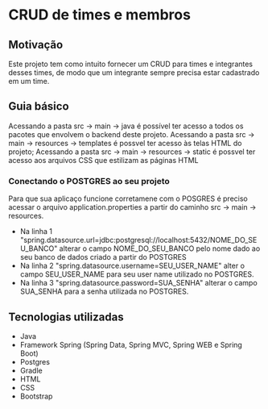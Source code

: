 # CRUD de times e membros

## Motivação

Este projeto tem como intuito fornecer um CRUD para times e integrantes desses times, de modo que um integrante sempre precisa estar cadastrado em um time.

## Guia básico

Acessando a pasta src -> main -> java é possível ter acesso a todos os pacotes que envolvem o backend deste projeto.
Acessando a pasta src -> main -> resources -> templates é possvel ter acesso às telas HTML do projeto;
Acessando a pasta src -> main -> resources -> static é possvel ter acesso aos arquivos CSS que estilizam as páginas HTML

### Conectando o POSTGRES ao seu projeto

Para que sua aplicaço funcione corretamene com o POSGRES é preciso acessar o arquivo application.properties a partir do caminho src -> main -> resources.
- Na linha 1 "spring.datasource.url=jdbc:postgresql://localhost:5432/NOME_DO_SEU_BANCO" alterar o campo NOME_DO_SEU_BANCO pelo nome dado ao seu banco de dados criado a partir do POSTGRES
- Na linha 2 "spring.datasource.username=SEU_USER_NAME" alter o campo SEU_USER_NAME para seu user name utilizado no POSTGRES.
- Na linha 3 "spring.datasource.password=SUA_SENHA" alterar o campo SUA_SENHA para a senha utilizada no POSTGRES.


## Tecnologias utilizadas

- Java
- Framework Spring (Spring Data, Spring MVC, Spring WEB e Spring Boot)
- Postgres
- Gradle
- HTML
- CSS
- Bootstrap



